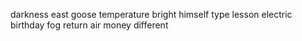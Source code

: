 darkness east goose temperature bright himself type lesson electric birthday fog return air money different